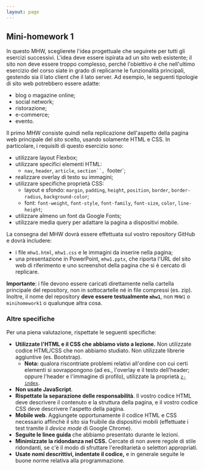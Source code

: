 ```yaml
---
layout: page
---
```


## Mini-homework 1

In questo MHW, sceglierete l'idea progettuale che seguirete per tutti gli esercizi successivi.
L'idea deve essere ispirata ad un sito web esistente; il sito non deve essere troppo complesso, perché l'obiettivo è che nell'ultimo esercizio del corso siate in grado di replicarne
le funzionalità principali, gestendo sia il lato client che il lato server. Ad esempio, le seguenti tipologie di sito web potrebbero essere adatte:
- blog o magazine online;
- social network;
- ristorazione;
- e-commerce;
- evento.

Il primo MHW consiste quindi nella replicazione dell'aspetto della pagina web principale del sito scelto, usando solamente HTML e CSS.
In particolare, i requisiti di questo esercizio sono:
- utilizzare layout Flexbox;
- utilizzare specifici elementi HTML:
  - `nav`, `header`, `article`, `section``, `footer`;
- realizzare overlay di testo su immagini;
- utilizzare specifiche proprietà CSS:
  - layout e sfondo: `margin`, `padding`, `height`, `position`, `border`, `border-radius`, `background-color`;
  - font: `font-weight`, `font-style`, `font-family`, `font-size`, `color`, `line-height`;
- utilizzare almeno un font da Google Fonts;
- utilizzare media query per adattare la pagina a dispositivi mobile.

La consegna del MHW dovrà essere effettuata sul vostro repository GitHub e dovrà includere:
- i file `mhw1.html`, `mhw1.css` e le immagini da inserire nella pagina;
- una presentazione in PowerPoint, `mhw1.pptx`, che riporta l'URL del sito web di riferimento e uno screenshot della pagina che si è cercato di replicare.

**Importante**: i file devono essere caricati direttamente nella cartella principale del repository, non in sottocartelle né in file compressi (es. zip).
Inoltre, il nome del repository **deve essere testualmente `mhw1`**, non `MHW1` o `minihomework1` o qualunque altra cosa.


### Altre specifiche

Per una piena valutazione, rispettate le seguenti specifiche:

- **Utilizzate l'HTML e il CSS che abbiamo visto a lezione.**
  Non utilizzate codice HTML/CSS che non abbiamo studiato.
  Non utilizzate librerie aggiuntive (es. Bootstrap).
  - **Nota:** qualora riscontriate problemi relativi all'ordine con cui certi elementi si sovrappongono
    (ad es., l'overlay e il testo dell'header; oppure l'header e l'immagine di profilo),
    utilizzate la proprietà [`z-index`](https://developer.mozilla.org/en-US/docs/Web/CSS/z-index). 
- **Non usate JavaScript**.
- **Rispettate la separazione delle responsabilità**.
  Il vostro codice HTML deve descrivere il contenuto e la struttura della pagina, e il vostro codice CSS deve descrivere l'aspetto della pagina.
- **Mobile web**. Aggiungete opportunamente il codice HTML e CSS necessario affinchè il sito sia fruibile da dispositivi mobili
  (effettuate i test tramite il _device mode_ di Google Chrome).
- **Seguite le linee guida** che abbiamo presentato durante le lezioni.
- **Minimizzate la ridondanza nel CSS.** Cercate di non avere regole di stile ridondanti, se c'è il modo di sfruttare l'ereditarietà o selettori appropriati.
- **Usate nomi descrittivi, indentate il codice,** e in generale seguite le buone norme relativa alla programmazione.
